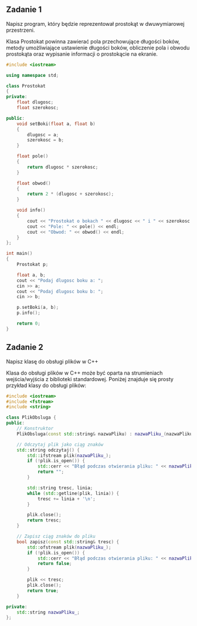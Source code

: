 ## Zadanie 1
Napisz program, który będzie reprezentował prostokąt w dwuwymiarowej przestrzeni. 

Klasa Prostokat powinna zawierać pola przechowujące długości boków, metody umożliwiające ustawienie długości boków, obliczenie pola i obwodu prostokąta oraz wypisanie informacji o prostokącie na ekranie.

```cpp
#include <iostream>

using namespace std;

class Prostokat
{
private:
    float dlugosc;
    float szerokosc;

public:
    void setBoki(float a, float b)
    {
        dlugosc = a;
        szerokosc = b;
    }

    float pole()
    {
        return dlugosc * szerokosc;
    }

    float obwod()
    {
        return 2 * (dlugosc + szerokosc);
    }

    void info()
    {
        cout << "Prostokat o bokach " << dlugosc << " i " << szerokosc << endl;
        cout << "Pole: " << pole() << endl;
        cout << "Obwod: " << obwod() << endl;
    }
};

int main()
{
    Prostokat p;

    float a, b;
    cout << "Podaj dlugosc boku a: ";
    cin >> a;
    cout << "Podaj dlugosc boku b: ";
    cin >> b;

    p.setBoki(a, b);
    p.info();

    return 0;
}
```

## Zadanie 2
Napisz klasę do obsługi plików w C++

Klasa do obsługi plików w C++ może być oparta na strumieniach wejścia/wyjścia z biblioteki standardowej. Poniżej znajduje się prosty przykład klasy do obsługi plików:

```cpp
#include <iostream>
#include <fstream>
#include <string>

class PlikObsluga {
public:
    // Konstruktor
    PlikObsluga(const std::string& nazwaPliku) : nazwaPliku_(nazwaPliku) {}

    // Odczytaj plik jako ciąg znaków
    std::string odczytaj() {
        std::ifstream plik(nazwaPliku_);
        if (!plik.is_open()) {
            std::cerr << "Błąd podczas otwierania pliku: " << nazwaPliku_ << std::endl;
            return "";
        }

        std::string tresc, linia;
        while (std::getline(plik, linia)) {
            tresc += linia + '\n';
        }

        plik.close();
        return tresc;
    }

    // Zapisz ciąg znaków do pliku
    bool zapisz(const std::string& tresc) {
        std::ofstream plik(nazwaPliku_);
        if (!plik.is_open()) {
            std::cerr << "Błąd podczas otwierania pliku: " << nazwaPliku_ << std::endl;
            return false;
        }

        plik << tresc;
        plik.close();
        return true;
    }

private:
    std::string nazwaPliku_;
};
```
